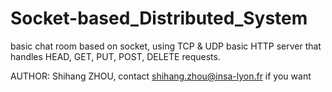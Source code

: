 # Socket-based_Distributed_System
basic chat room based on socket, using TCP &amp; UDP
basic HTTP server that handles HEAD, GET, PUT, POST, DELETE requests.

AUTHOR: Shihang ZHOU, 
contact shihang.zhou@insa-lyon.fr if you want
